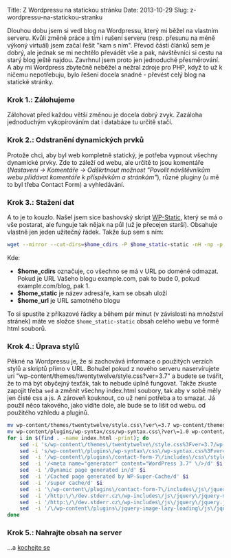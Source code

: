 Title: Z Wordpressu na statickou stránku
Date: 2013-10-29
Slug: z-wordpressu-na-statickou-stranku

Dlouhou dobu jsem si vedl blog na Wordpressu, který mi běžel na vlastním serveru. Kvůli změně práce a tím i rušení serveru (resp. přesunu na méně výkoný virtuál) jsem začal řešit "kam s ním". Převod části článků sem je dobrý, ale jednak se mi nechtělo převádět vše a pak, návštěvníci si cestu na starý blog ještě najdou. Zavrhnul jsem proto jen jednoduché přesměrování. A aby mi Wordpress zbytečně neběžel a nežral zdroje pro PHP, když to už k ničemu nepotřebuju, bylo řešení docela snadné - převést celý blog na statické stránky.

### Krok 1.: Zálohujeme
Zálohovat před každou větší změnou je docela dobrý zvyk. Zazáloha jednoduchým vykopírováním dat i databáze tu určitě stačí.

### Krok 2.: Odstranění dynamických prvků
Protože chci, aby byl web kompletně statický, je potřeba vypnout všechny dynamické prvky. Zde to záleží od webu, ale určitě to jsou komentáře (*Nastavení -> Komentáře -> Odškrtnout možnost "Povolit návštěvníkům webu přidávat komentáře k příspěvkům a stránkám"*), různé pluginy (u mě to byl třeba Contact Form) a vyhledávání.

### Krok 3.: Stažení dat
A to je to kouzlo. Našel jsem sice bashovský skript [WP-Static](https://github.com/mossiso/WP-Static), který se má o vše postarat, ale funguje tak nějak na půl (už je přecejen starší). Obsahuje vlastně jen jeden užitečný řádek. Takže šup sem s ním:

```bash
wget --mirror --cut-dirs=$home_cdirs -P $home_static-static -nH -np -p -k -E $home_url
```

Kde:

* **$home_cdirs** označuje, co všechno se má v URL po doméně odmazat. Pokud je URL Vašeho blogu example.com, pak to bude 0, pokud example.com/blog, pak 1.
* **$home_static** je název adresáře, kam se obsah uloží
* **$home_url** je URL samotného blogu

To si spustíte z příkazové řádky a během pár minut (v závislosti na množství stránek) máte ve složce `$home_static-static` obsah celého webu ve formě html souborů.

### Krok 4.: Úprava stylů

Pěkné na Wordpressu je, že si zachovává informace o použitých verzích stylů a skriptů přímo v URL. Bohužel pokud z nového serveru naservírujete uri "wp-content/themes/twentytwelve/style.css?ver=3.7" a budete se tvářit, že to má být obyčejný texťák, tak to nebude úplně fungovat. Takže zkuste zapojit třeba `sed` a změnit všechny index.html soubory, tak aby v sobě měly jen čisté css a js. A zároveň kouknout, co už není potřeba a to smazat. Já použil něco takového, jako vidíte dole, ale bude se to lišit od webu. od použitého vzhledu a pluginů.

```bash
mv wp-content/themes/twentytwelve/style.css\?ver\=3.7 wp-content/themes/twentytwelve/style.css
mv wp-content/plugins/wp-syntax/css/wp-syntax.css\?ver\=1.0 wp-content/plugins/wp-syntax/css/wp-syntax.css
for i in $(find . -name index.html -print); do 
	sed -i 's/wp-content\/themes\/twentytwelve\/style.css%3Fver=3.7/wp-content\/themes\/twentytwelve\/style.css/g' $i
	sed -i 's/wp-content\/plugins\/wp-syntax\/css\/wp-syntax.css%3Fver=1.0/wp-content\/plugins\/wp-syntax\/css\/wp-syntax.css/g' $i
	sed  -i '/wp-content\/plugins\/contact-form-7\/includes\/css\/styles.css%3Fver=3.5.3/d' $i
	sed  -i '/<meta name="generator" content="WordPress 3.7" \/>/d' $i
	sed  -i '/Dynamic page generated in/d' $i
	sed  -i '/Cached page generated by WP-Super-Cache/d' $i
	sed  -i '/super cache/d' $i
	sed  -i '\/wp-content\/plugins\/contact-form-7\/includes\/js\/jquery.form.min.js%3Fver=3.44.0-2013.09.15/d' $i
	sed  -i '/http:\/\/dev.stderr.cz\/wp-includes\/js\/jquery\/jquery-migrate.min.js/d' $i
	sed  -i '/http:\/\/dev.stderr.cz\/wp-includes\/js\/jquery\/jquery.js/d' $i
	sed  -i '/\/wp-content\/plugins\/jquery-image-lazy-loading\/js\/jquery.lazyload.min.js%3Fver=1.7.1/d' $i
done
```

### Krok 5.: Nahrajte obsah na server
...a [kochejte se](http://dev.stderr.cz)
